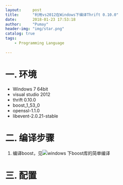 ```yaml
---
layout:     post
title:      "利用vs2012在Windows下编译Thrift 0.10.0"
date:       2018-01-23 17:53:18
author:     "Pumay"
header-img: "img/star.png"
catalog: true
tags:
    - Programming Language
    
---
```



# 一. 环境

- Windows 7 64bit
- visual studio 2012
- thrift 0.10.0
- boost_1_53_0
- openssl-1.1.0
- libevent-2.0.21-stable

# 二. 编译步骤

1. 编译boost，见![windows 下boost库的简单编译](http://blog.csdn.net/wap1981314/article/details/12138617)

# 三. 配置
